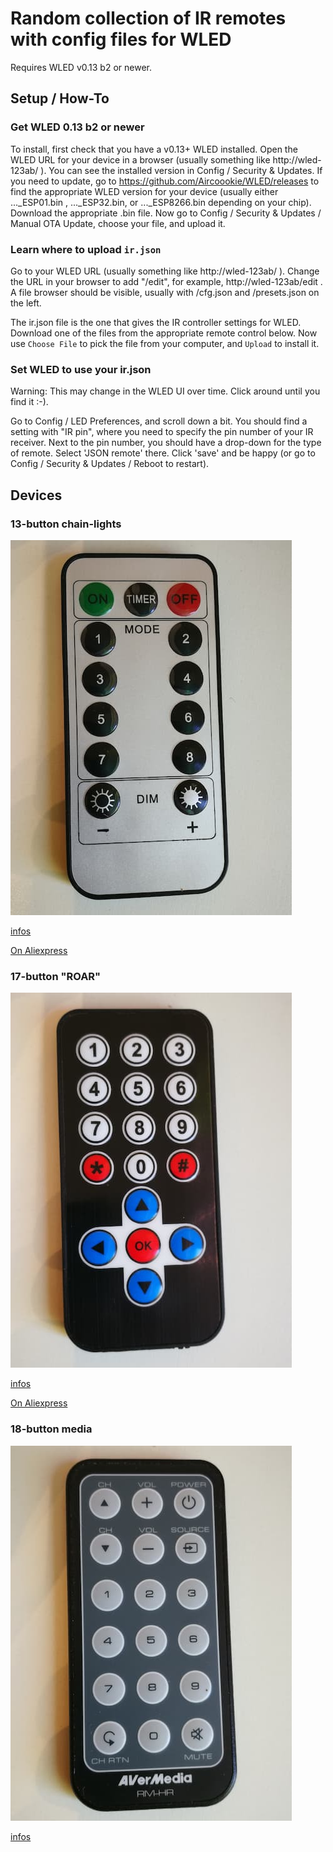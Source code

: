 # Random collection of IR remotes with config files for WLED

Requires WLED v0.13 b2 or newer.

## Setup / How-To

### Get WLED 0.13 b2 or newer

To install, first check that you have a v0.13+ WLED installed.
Open the WLED URL for your device in a browser (usually something like http://wled-123ab/ ).
You can see the installed version in Config / Security & Updates.
If you need to update, go to https://github.com/Aircoookie/WLED/releases to find the appropriate WLED version for your device (usually either ..._ESP01.bin , ..._ESP32.bin, or ..._ESP8266.bin depending on your chip). 
Download the appropriate .bin file.
Now go to Config / Security & Updates / Manual OTA Update, choose your file, and upload it.

### Learn where to upload `ir.json`

Go to your WLED URL (usually something like http://wled-123ab/ ).
Change the URL in your browser to add "/edit", for example, http://wled-123ab/edit .
A file browser should be visible, usually with /cfg.json and /presets.json on the left.

The ir.json file is the one that gives the IR controller settings for WLED. 
Download one of the files from the appropriate remote control below. 
Now use `Choose File` to pick the file from your computer, and `Upload` to install it. 

### Set WLED to use your ir.json

Warning: This may change in the WLED UI over time. 
Click around until you find it :-). 

Go to Config / LED Preferences, and scroll down a bit. 
You should find a setting with "IR pin", where you need to specify the pin number of your IR receiver. 
Next to the pin number, you should have a drop-down for the type of remote.
Select 'JSON remote' there.
Click 'save' and be happy (or go to Config / Security & Updates / Reboot to restart).

## Devices

### 13-button chain-lights

![](13b-1/preview.jpg)

[infos](13b-1/)

[On Aliexpress](https://s.click.aliexpress.com/e/_9gupoe)

### 17-button "ROAR" 

![](17b-1/preview.jpg)

[infos](17b-1/)

[On Aliexpress](https://s.click.aliexpress.com/e/_AUo2ua)

### 18-button media

![](18b-1/preview.jpg)

[infos](18b-1/)

